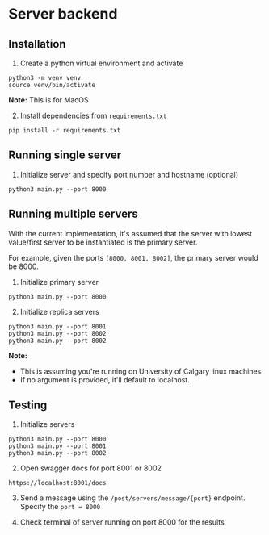 # Server backend

## Installation

1. Create a python virtual environment and activate
```
python3 -m venv venv
source venv/bin/activate
```
**Note:** This is for MacOS

2. Install dependencies from `requirements.txt`
```
pip install -r requirements.txt
```

## Running single server

1. Initialize server and specify port number and hostname (optional)
```
python3 main.py --port 8000
```

## Running multiple servers

With the current implementation, it's assumed that the server with lowest value/first server to be instantiated is the primary server.

For example, given the ports `[8000, 8001, 8002]`, the primary server would be 8000.

1. Initialize primary server
```
python3 main.py --port 8000
```
2. Initialize replica servers
```
python3 main.py --port 8001
python3 main.py --port 8002
python3 main.py --port 8002
```
**Note:** 
- This is assuming you're running on University of Calgary linux machines
- If no argument is provided, it'll default to localhost.

## Testing

1. Initialize servers
```
python3 main.py --port 8000
python3 main.py --port 8001
python3 main.py --port 8002
```

2. Open swagger docs for port 8001 or 8002
```
https://localhost:8001/docs
```

3. Send a message using the `/post/servers/message/{port}` endpoint. Specify the `port = 8000`

4. Check terminal of server running on port 8000 for the results
